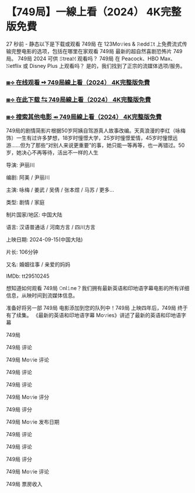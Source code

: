 # 【749局】一線上看（2024） 4K完整版免費

27 秒前 - 静态以下是下载或观看 749局 在 123Mo𝚟ies & 𝚁edd𝙸t 上免费流式传输完整电影的选项，包括在哪里在家观看 749局 最新的超自然喜剧恐怖片 749局。 749局 2024 可供 𝚂trea𝙼 观看吗？ 749局 在 Peacock、HBO Max、𝙽etflix 或 Disney Plus 上观看吗？ 是的，我们找到了正宗的流媒体选项/服务。

<h3><a href="https://taiwanmov.blogspot.com/p/749_2.html">⧆⟢ 在线观看 ➺ 749局線上看（2024） 4K完整版免費</a></h3>

<h3><a href="https://taiwanmov.blogspot.com/p/749_2.html">⧆⟢ 在此下载 ⇆ 749局線上看（2024） 4K完整版免費</a></h3>

<h3><a href="https://taiwanmov.blogspot.com/p/749_2.html">⧆⟢ 搜索其他电影 ⇴ 749局線上看（2024） 4K完整版免費</a></h3>

749局的剧情简影片根据50岁阿姨自驾游真人故事改编。天真浪漫的李红（咏梅 饰）一生有过许多梦想，18岁时憧憬大学，25岁时憧憬爱情，45岁时憧憬远游……但为了那些“对别人来说更重要”的事，她只能一等再等，也一再错过。50岁，她决心不再等待，活出不一样的人生

导演: 尹丽川

编剧: 阿美 / 尹丽川

主演: 咏梅 / 姜武 / 吴倩 / 张本煜 / 马苏 / 更多...

类型: 剧情 / 家庭

制片国家/地区: 中国大陆

语言: 汉语普通话 / 河南方言 / 四川方言

上映日期: 2024-09-15(中国大陆)

片长: 106分钟

又名: 婚姻往事 / 亲爱的妈妈

IMDb: tt29510245

想知道如何观看 749局 𝙾nl𝚒ne？我们拥有最新英语和印地语字幕电影的所有详细信息，从映时间到流媒体信息。

准备好将另一部 749局 电影添加到您的队列中！749局 上映四年后，749局 终于有了续集。 《最新的英语和印地语字幕 Mo𝚟ies》讲述了最新的英语和印地语字幕

749局

749局 评论

749局 Mo𝚟ie 评论

749局 评论

749局 评论

749局 Mo𝚟ie 评分

749局 评分

749局 Mo𝚟ie 发布日期

749局 评论

749局 评论

749局 评分

749局 Mo𝚟ie 评论

749局 票房收入
